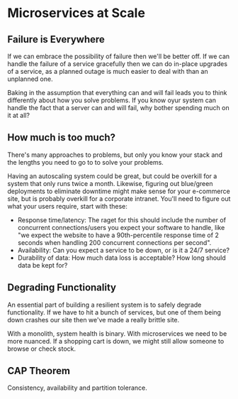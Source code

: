 # Microservices at Scale

## Failure is Everywhere

If we can embrace the possibility of failure then we'll be better off. If we can handle the failure of a service gracefully then we can do in-place upgrades of a service, as a planned outage is much easier to deal with than an unplanned one.

Baking in the assumption that everything can and will fail leads you to think differently about how you solve problems. If you know oyur system can handle the fact that a server can and will fail, why bother spending much on it at all?

## How much is too much?

There's many approaches to problems, but only you know your stack and the lengths you need to go to to solve your problems.

Having an autoscaling system could be great, but could be overkill for a system that only runs twice a month. Likewise, figuring out blue/green deployments to eliminate downtime might make sense for your e-commerce site, but is probably overkill for a corporate intranet. You'll need to figure out what your users require, start with these:

- Response time/latency: The raget for this should include the number of concurrent connections/users you expect your software to handle, like "we expect the website to have a 90th-percentile response time of 2 seconds when handling 200 concurrent connections per second".
- Availability: Can you expect a service to be down, or is it a 24/7 service? 
- Durability of data: How much data loss is acceptable? How long should data be kept for?

## Degrading Functionality

An essential part of building a resilient system is to safely degrade functionality. If we have to hit a bunch of services, but one of them being down crashes our site then we've made a really brittle site.

With a monolith, system health is binary. With microservices we need to be more nuanced. If a shopping cart is down, we might still allow someone to browse or check stock.

## CAP Theorem

Consistency, availability and partition tolerance. 